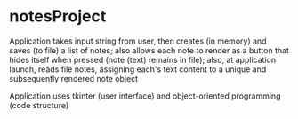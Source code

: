 # notesProject

Application takes input string from user, then creates (in memory) and saves (to file) a list of notes;
also allows each note to render as a button that hides itself when pressed (note (text) remains in file);
also, at application launch, reads file notes, assigning each's text content to a unique and subsequently rendered note object

Application uses tkinter (user interface) and object-oriented programming (code structure)
